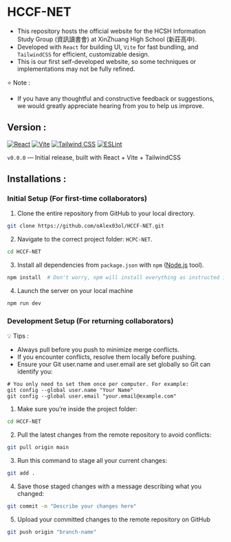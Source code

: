 # HCCF-NET

- This repository hosts the official website for the HCSH Information Study Group (資訊讀書會) at XinZhuang High School (新莊高中).
- Developed with `React` for building UI, `Vite` for fast bundling, and `TailwindCSS` for efficient, customizable design.
- This is our first self-developed website, so some techniques or implementations may not be fully refined.

:star: Note : 

- If you have any thoughtful and constructive feedback or suggestions, we would greatly appreciate hearing from you to help us improve.

## Version :
[![React](https://img.shields.io/badge/React-19.1.0-61DAFB?logo=react&logoColor=white)](https://reactjs.org/)
[![Vite](https://img.shields.io/badge/Vite-7.0.6-646CFF?logo=vite&logoColor=white)](https://vitejs.dev/)
[![Tailwind CSS](https://img.shields.io/badge/Tailwind_CSS-4.1.11-06B6D4?logo=tailwind-css&logoColor=white)](https://tailwindcss.com/)
[![ESLint](https://img.shields.io/badge/ESLint-9.31.0-4B32C3?logo=eslint&logoColor=white)](https://eslint.org/)

`v0.0.0` — Initial release, built with React + Vite + TailwindCSS

## Installations :

### Initial Setup (For first-time collaborators)
1. Clone the entire repository from GitHub to your local directory.
```bash
git clone https://github.com/oAlex03ol/HCCF-NET.git
```
2. Navigate to the correct project folder: `HCPC-NET`.
```bash
cd HCCF-NET
```
3. Install all dependencies from `package.json` with `npm` ([Node.js](https://nodejs.org/en) tool).
```bash
npm install  # Don't worry, npm will install everything as instructed in the package.json
```
4. Launch the server on your local machine
```bash
npm run dev
```

### Development Setup (For returning collaborators)
:bulb: Tips :
- Always pull before you push to minimize merge conflicts.
- If you encounter conflicts, resolve them locally before pushing.
- Ensure your Git user.name and user.email are set globally so Git can identify you:
```
# You only need to set them once per computer. For example:
git config --global user.name "Your Name"
git config --global user.email "your.email@example.com"
```
1. Make sure you’re inside the project folder:
```bash
cd HCCF-NET
```
2. Pull the latest changes from the remote repository to avoid conflicts:
```bash
git pull origin main
```
3. Run this command to stage all your current changes:
```bash
git add .
```
4. Save those staged changes with a message describing what you changed:
```bash
git commit -m "Describe your changes here"
```
5. Upload your committed changes to the remote repository on GitHub
```bash
git push origin "branch-name"
```
